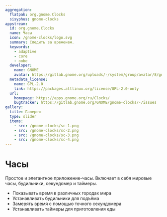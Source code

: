 ```yaml
---
aggregation:
  flatpak: org.gnome.Clocks
  sisyphus: gnome-clocks
appstream:
  id: org.gnome.Clocks
  name: Часы
  icon: /gnome-clocks/logo.svg
  summary: Следить за временем.
  keywords:
    - adaptive
    - core
    - oobe
  developer:
    name: GNOME
    avatar: https://gitlab.gnome.org/uploads/-/system/group/avatar/8/gnomelogo.png?width=48
  metadata_license:
    name: GPL-2.0
    link: https://packages.altlinux.org/license/GPL-2.0-only
  url:
    homepage: https://apps.gnome.org/ru/Clocks/
    bugtracker: https://gitlab.gnome.org/GNOME/gnome-clocks/-/issues
gallery:
  title: Галерея
  type: slider
  items:
    - src: /gnome-clocks/sc-1.png
    - src: /gnome-clocks/sc-2.png
    - src: /gnome-clocks/sc-3.png
    - src: /gnome-clocks/sc-4.png
---
```


# Часы

Простое и элегантное приложение-часы. Включает в себя мировые часы, будильники, секундомер и таймеры.

- Показывать время в различных городах мира
- Устанавливать будильники для подъёма
- Замерять время с помощью точного секундомера
- Устанавливать таймеры для приготовления еды
  <AGWGallery />

<!--@include: @apps/_parts/install/content-repo.md-->
<!--@include: @apps/_parts/install/content-flatpak.md-->
